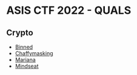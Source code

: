 # ASIS CTF 2022 - QUALS

## Crypto

* [Binned](./Binned/)
* [Chaffymasking](./Chaffymasking/)
* [Mariana](./Mariana/)
* [Mindseat](./Mindseat/)
